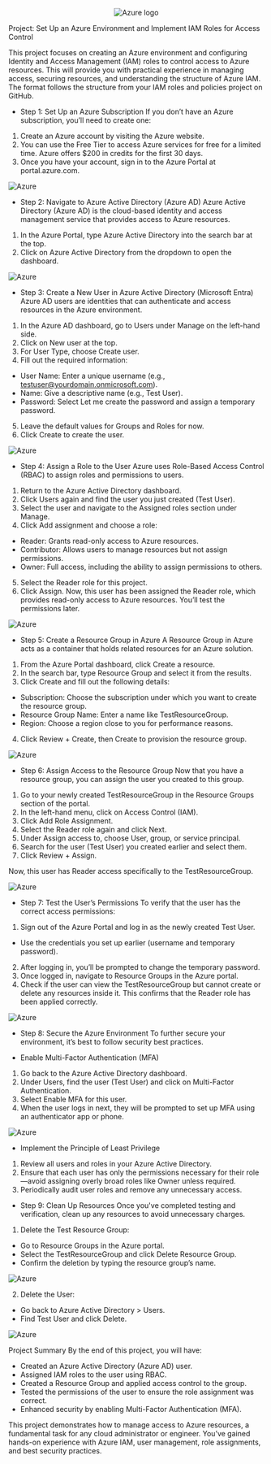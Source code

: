 <p align="center">
<img src="https://imgur.com/ldEKU5o.jpeg" alt="Azure logo"/>
</p>

Project: Set Up an Azure Environment and Implement IAM Roles for Access Control

This project focuses on creating an Azure environment and configuring Identity and Access Management (IAM) roles to control access to Azure resources. This will provide you with practical experience in managing access, securing resources, and understanding the structure of Azure IAM. The format follows the structure from your IAM roles and policies project on GitHub.

- Step 1: Set Up an Azure Subscription
If you don’t have an Azure subscription, you’ll need to create one:

1. Create an Azure account by visiting the Azure website.
2. You can use the Free Tier to access Azure services for free for a limited time. Azure offers $200 in credits for the first 30 days.
3. Once you have your account, sign in to the Azure Portal at portal.azure.com.

<img src="https://i.imgur.com/kdSkNDA.png" alt="Azure"/>
</p>

- Step 2: Navigate to Azure Active Directory (Azure AD)
Azure Active Directory (Azure AD) is the cloud-based identity and access management service that provides access to Azure resources.

1. In the Azure Portal, type Azure Active Directory into the search bar at the top.
2. Click on Azure Active Directory from the dropdown to open the dashboard.

<img src="https://i.imgur.com/8io9vC8.png" alt="Azure"/>
</p>

- Step 3: Create a New User in Azure Active Directory (Microsoft Entra)
Azure AD users are identities that can authenticate and access resources in the Azure environment.

1. In the Azure AD dashboard, go to Users under Manage on the left-hand side.
2. Click on New user at the top.
3. For User Type, choose Create user.
4. Fill out the required information:
- User Name: Enter a unique username (e.g., testuser@yourdomain.onmicrosoft.com).
- Name: Give a descriptive name (e.g., Test User).
- Password: Select Let me create the password and assign a temporary password.
5. Leave the default values for Groups and Roles for now.
6. Click Create to create the user.

<img src="https://i.imgur.com/AVG7hkT.png" alt="Azure"/>
</p>
  
- Step 4: Assign a Role to the User
Azure uses Role-Based Access Control (RBAC) to assign roles and permissions to users.

1. Return to the Azure Active Directory dashboard.
2. Click Users again and find the user you just created (Test User).
3. Select the user and navigate to the Assigned roles section under Manage.
4. Click Add assignment and choose a role:
- Reader: Grants read-only access to Azure resources.
- Contributor: Allows users to manage resources but not assign permissions.
- Owner: Full access, including the ability to assign permissions to others.
5. Select the Reader role for this project.
6. Click Assign.
Now, this user has been assigned the Reader role, which provides read-only access to Azure resources. You’ll test the permissions later.

<img src="https://i.imgur.com/eUbNJzn.png" alt="Azure"/>
</p>

- Step 5: Create a Resource Group in Azure
A Resource Group in Azure acts as a container that holds related resources for an Azure solution.

1. From the Azure Portal dashboard, click Create a resource.
2. In the search bar, type Resource Group and select it from the results.
3. Click Create and fill out the following details:
- Subscription: Choose the subscription under which you want to create the resource group.
- Resource Group Name: Enter a name like TestResourceGroup.
- Region: Choose a region close to you for performance reasons.
4. Click Review + Create, then Create to provision the resource group.

<img src="https://i.imgur.com/NfUccld.png" alt="Azure"/>
</p>

- Step 6: Assign Access to the Resource Group
Now that you have a resource group, you can assign the user you created to this group.

1. Go to your newly created TestResourceGroup in the Resource Groups section of the portal.
2. In the left-hand menu, click on Access Control (IAM).
3. Click Add Role Assignment.
4. Select the Reader role again and click Next.
5. Under Assign access to, choose User, group, or service principal.
6. Search for the user (Test User) you created earlier and select them.
7. Click Review + Assign.

Now, this user has Reader access specifically to the TestResourceGroup.

<img src="https://i.imgur.com/N5j0xbg.png" alt="Azure"/>
</p>

- Step 7: Test the User’s Permissions
To verify that the user has the correct access permissions:

1. Sign out of the Azure Portal and log in as the newly created Test User.
- Use the credentials you set up earlier (username and temporary password).
2. After logging in, you’ll be prompted to change the temporary password.
3. Once logged in, navigate to Resource Groups in the Azure portal.
4. Check if the user can view the TestResourceGroup but cannot create or delete any resources inside it. This confirms that the Reader role has been applied correctly.

<img src="https://i.imgur.com/ujfLPXn.png" alt="Azure"/>
</p>

- Step 8: Secure the Azure Environment
To further secure your environment, it’s best to follow security best practices.

- Enable Multi-Factor Authentication (MFA)
1. Go back to the Azure Active Directory dashboard.
2. Under Users, find the user (Test User) and click on Multi-Factor Authentication.
3. Select Enable MFA for this user.
4. When the user logs in next, they will be prompted to set up MFA using an authenticator app or phone.

<img src="https://i.imgur.com/I6zLrMC.png" alt="Azure"/>
</p>

- Implement the Principle of Least Privilege
1. Review all users and roles in your Azure Active Directory.
2. Ensure that each user has only the permissions necessary for their role—avoid assigning overly broad roles like Owner unless required.
3. Periodically audit user roles and remove any unnecessary access.

- Step 9: Clean Up Resources
Once you've completed testing and verification, clean up any resources to avoid unnecessary charges.

1. Delete the Test Resource Group:

- Go to Resource Groups in the Azure portal.
- Select the TestResourceGroup and click Delete Resource Group.
- Confirm the deletion by typing the resource group’s name.

<img src="https://i.imgur.com/ubxGg96.png" alt="Azure"/>
</p>

2. Delete the User:

- Go back to Azure Active Directory > Users.
- Find Test User and click Delete.

<img src="https://i.imgur.com/uDt6COw.png" alt="Azure"/>
</p>

Project Summary
By the end of this project, you will have:

- Created an Azure Active Directory (Azure AD) user.
- Assigned IAM roles to the user using RBAC.
- Created a Resource Group and applied access control to the group.
- Tested the permissions of the user to ensure the role assignment was correct.
- Enhanced security by enabling Multi-Factor Authentication (MFA).

This project demonstrates how to manage access to Azure resources, a fundamental task for any cloud administrator or engineer. You’ve gained hands-on experience with Azure IAM, user management, role assignments, and best security practices.
